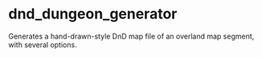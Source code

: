 # dnd_dungeon_generator
Generates a hand-drawn-style DnD map file of an overland map segment, with several options.
